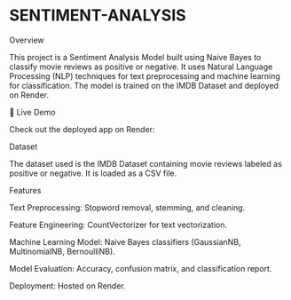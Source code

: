# SENTIMENT-ANALYSIS

Overview

This project is a Sentiment Analysis Model built using Naive Bayes to classify movie reviews as positive or negative. It uses Natural Language Processing (NLP) techniques for text preprocessing and machine learning for classification. The model is trained on the IMDB Dataset and deployed on Render.

🔗 Live Demo

Check out the deployed app on Render: 

Dataset

The dataset used is the IMDB Dataset containing movie reviews labeled as positive or negative. It is loaded as a CSV file.

Features

Text Preprocessing: Stopword removal, stemming, and cleaning.

Feature Engineering: CountVectorizer for text vectorization.

Machine Learning Model: Naive Bayes classifiers (GaussianNB, MultinomialNB, BernoulliNB).

Model Evaluation: Accuracy, confusion matrix, and classification report.

Deployment: Hosted on Render.
